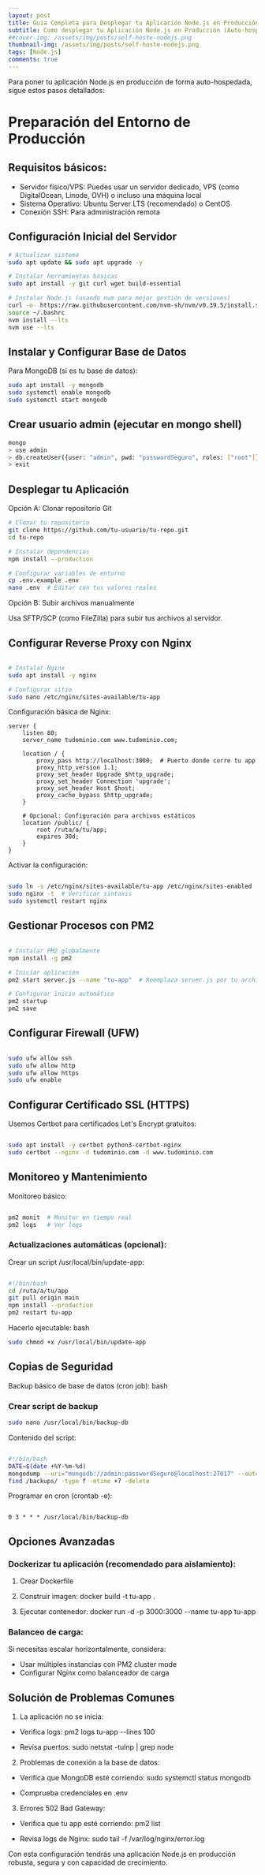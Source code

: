 ```yaml
---
layout: post
title: Guía Completa para Desplegar tu Aplicación Node.js en Producción (Auto-hospedado)
subtitle: Como desplegar tu Aplicación Node.js en Producción (Auto-hospedado)
##cover-img: /assets/img/posts/self-hoste-nodejs.png
thumbnail-img: /assets/img/posts/self-hoste-nodejs.png
tags: [Node.js]
comments: true
---
```


Para poner tu aplicación Node.js en producción de forma auto-hospedada, sigue estos pasos detallados:

# Preparación del Entorno de Producción

## Requisitos básicos:
* Servidor físico/VPS: Puedes usar un servidor dedicado, VPS (como DigitalOcean, Linode, OVH) o incluso una máquina local
* Sistema Operativo: Ubuntu Server LTS (recomendado) o CentOS
* Conexión SSH: Para administración remota

## Configuración Inicial del Servidor

```bash
# Actualizar sistema
sudo apt update && sudo apt upgrade -y

# Instalar herramientas básicas
sudo apt install -y git curl wget build-essential

# Instalar Node.js (usando nvm para mejor gestión de versiones)
curl -o- https://raw.githubusercontent.com/nvm-sh/nvm/v0.39.5/install.sh | bash
source ~/.bashrc
nvm install --lts
nvm use --lts
```

## Instalar y Configurar Base de Datos

Para MongoDB (si es tu base de datos):

```bash
sudo apt install -y mongodb
sudo systemctl enable mongodb
sudo systemctl start mongodb
```

## Crear usuario admin (ejecutar en mongo shell)

```bash
mongo
> use admin
> db.createUser({user: "admin", pwd: "passwordSeguro", roles: ["root"]})
> exit
```

## Desplegar tu Aplicación

Opción A: Clonar repositorio Git

```bash
# Clonar tu repositorio
git clone https://github.com/tu-usuario/tu-repo.git
cd tu-repo

# Instalar dependencias
npm install --production

# Configurar variables de entorno
cp .env.example .env
nano .env  # Editar con tus valores reales
```

Opción B: Subir archivos manualmente

Usa SFTP/SCP (como FileZilla) para subir tus archivos al servidor.

## Configurar Reverse Proxy con Nginx

```bash

# Instalar Nginx
sudo apt install -y nginx

# Configurar sitio
sudo nano /etc/nginx/sites-available/tu-app
```

Configuración básica de Nginx:

```nginx
server {
    listen 80;
    server_name tudominio.com www.tudominio.com;

    location / {
        proxy_pass http://localhost:3000;  # Puerto donde corre tu app
        proxy_http_version 1.1;
        proxy_set_header Upgrade $http_upgrade;
        proxy_set_header Connection 'upgrade';
        proxy_set_header Host $host;
        proxy_cache_bypass $http_upgrade;
    }

    # Opcional: Configuración para archivos estáticos
    location /public/ {
        root /ruta/a/tu/app;
        expires 30d;
    }
}

```

Activar la configuración:

```bash

sudo ln -s /etc/nginx/sites-available/tu-app /etc/nginx/sites-enabled
sudo nginx -t  # Verificar sintaxis
sudo systemctl restart nginx
```

## Gestionar Procesos con PM2

```bash

# Instalar PM2 globalmente
npm install -g pm2

# Iniciar aplicación
pm2 start server.js --name "tu-app"  # Reemplaza server.js por tu archivo principal

# Configurar inicio automático
pm2 startup
pm2 save
```

## Configurar Firewall (UFW)

```bash

sudo ufw allow ssh
sudo ufw allow http
sudo ufw allow https
sudo ufw enable
```

## Configurar Certificado SSL (HTTPS)

Usemos Certbot para certificados Let's Encrypt gratuitos:

```bash

sudo apt install -y certbot python3-certbot-nginx
sudo certbot --nginx -d tudominio.com -d www.tudominio.com
```

## Monitoreo y Mantenimiento

Monitoreo básico:

```bash

pm2 monit  # Monitor en tiempo real
pm2 logs   # Ver logs
```

### Actualizaciones automáticas (opcional):

Crear un script /usr/local/bin/update-app:

```bash

#!/bin/bash
cd /ruta/a/tu/app
git pull origin main
npm install --production
pm2 restart tu-app
```

Hacerlo ejecutable:
bash

```bash
sudo chmod +x /usr/local/bin/update-app
```

## Copias de Seguridad
Backup básico de base de datos (cron job):
bash

### Crear script de backup

```bash
sudo nano /usr/local/bin/backup-db
```

Contenido del script:

```bash

#!/bin/bash
DATE=$(date +%Y-%m-%d)
mongodump --uri="mongodb://admin:passwordSeguro@localhost:27017" --out=/backups/mongodb-$DATE
find /backups/ -type f -mtime +7 -delete
```

Programar en cron (crontab -e):

```text

0 3 * * * /usr/local/bin/backup-db
```

## Opciones Avanzadas
### Dockerizar tu aplicación (recomendado para aislamiento):

1. Crear Dockerfile

2. Construir imagen: docker build -t tu-app .

3. Ejecutar contenedor: docker run -d -p 3000:3000 --name tu-app tu-app

### Balanceo de carga:

Si necesitas escalar horizontalmente, considera:
* Usar múltiples instancias con PM2 cluster mode
* Configurar Nginx como balanceador de carga

## Solución de Problemas Comunes

1. La aplicación no se inicia:

* Verifica logs: pm2 logs tu-app --lines 100

* Revisa puertos: sudo netstat -tulnp | grep node

2. Problemas de conexión a la base de datos:

* Verifica que MongoDB esté corriendo: sudo systemctl status mongodb

* Comprueba credenciales en .env

3. Errores 502 Bad Gateway:

* Verifica que tu app esté corriendo: pm2 list

* Revisa logs de Nginx: sudo tail -f /var/log/nginx/error.log

Con esta configuración tendrás una aplicación Node.js en producción robusta, segura y con capacidad de crecimiento.